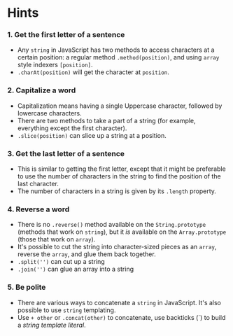 # Hints

### 1. Get the first letter of a sentence

- Any `string` in JavaScript has two methods to access characters at a certain
  position: a regular method `.method(position)`, and using `array` style
  indexers `[position]`.
- `.charAt(position)` will get the character at `position`.

### 2. Capitalize a word

- Capitalization means having a single Uppercase character, followed by
  lowercase characters.
- There are two methods to take a part of a string (for example, everything
  except the first character).
- `.slice(position)` can slice up a string at a position.

### 3. Get the last letter of a sentence

- This is similar to getting the first letter, except that it might be
  preferable to use the number of characters in the string to find the position
  of the last character.
- The number of characters in a string is given by its `.length` property.

### 4. Reverse a word

- There is no `.reverse()` method available on the `String.prototype` (methods
  that work on `string`), but it _is_ available on the `Array.prototype` (those
  that work on `array`).
- It's possible to cut the string into character-sized pieces as an `array`,
  reverse the `array`, and glue them back together.
- `.split('')` can cut up a string
- `.join('')` can glue an array into a string

### 5. Be polite

- There are various ways to concatenate a `string` in JavaScript. It's also
  possible to use `string` templating.
- Use `+ other` or `.concat(other)` to concatenate, use backticks (`) to build
  a _string template literal_.
